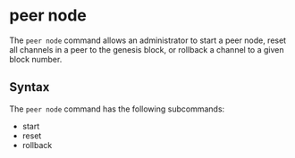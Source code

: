 # peer node

The `peer node` command allows an administrator to start a peer node,
reset all channels in a peer to the genesis block, or rollback a
channel to a given block number.

## Syntax

The `peer node` command has the following subcommands:

  * start
  * reset
  * rollback
